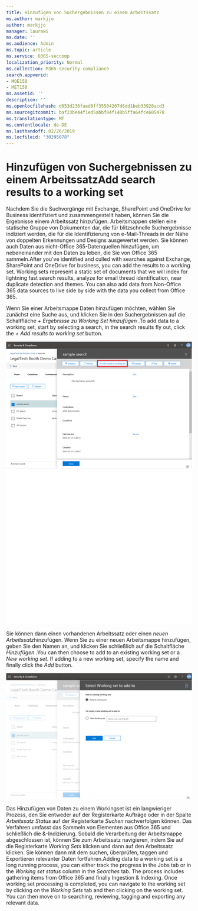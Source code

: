```yaml
---
title: Hinzufügen von Suchergebnissen zu einem Arbeitssatz
ms.author: markjjo
author: markjjo
manager: laurawi
ms.date: ''
ms.audience: Admin
ms.topic: article
ms.service: O365-seccomp
localization_priority: Normal
ms.collection: M365-security-compliance
search.appverid:
- MOE150
- MET150
ms.assetid: ''
description: ''
ms.openlocfilehash: d053d236faed0ff35504207d6dd1beb33928acd3
ms.sourcegitcommit: baf23be44f1ed5abbf84f140b5ffa64fce605478
ms.translationtype: MT
ms.contentlocale: de-DE
ms.lasthandoff: 02/26/2019
ms.locfileid: "30295078"
---
```

# <a name="add-search-results-to-a-working-set"></a><span data-ttu-id="1a798-102">Hinzufügen von Suchergebnissen zu einem Arbeitssatz</span><span class="sxs-lookup"><span data-stu-id="1a798-102">Add search results to a working set</span></span>

<span data-ttu-id="1a798-p101">Nachdem Sie die Suchvorgänge mit Exchange, SharePoint und OneDrive for Business identifiziert und zusammengestellt haben, können Sie die Ergebnisse einem Arbeitssatz hinzufügen. Arbeitsmappen stellen eine statische Gruppe von Dokumenten dar, die für blitzschnelle Suchergebnisse indiziert werden, die für die Identifizierung von e-Mail-Threads in der Nähe von doppelten Erkennungen und Designs ausgewertet werden.  Sie können auch Daten aus nicht-Office 365-Datenquellen hinzufügen, um nebeneinander mit den Daten zu leben, die Sie von Office 365 sammeln.</span><span class="sxs-lookup"><span data-stu-id="1a798-p101">After you've identified and culled with searches against Exchange, SharePoint and OneDrive for business, you can add the results to a working set. Working sets represent a static set of documents that we will index for lightning fast search results, analyze for email thread identification, near duplicate detection and themes.  You can also add data from Non-Office 365 data sources to live side by side with the data you collect from Office 365.</span></span>

<span data-ttu-id="1a798-106">Wenn Sie einer Arbeitsmappe Daten hinzufügen möchten, wählen Sie zunächst eine Suche aus, und klicken Sie in den Suchergebnissen auf die Schaltfläche *+ Ergebnisse zu Working Set hinzufügen* .</span><span class="sxs-lookup"><span data-stu-id="1a798-106">To add data to a working set, start by selecting a search, in the search results fly out, click the *+ Add results to working set* button.</span></span>

![Hinzufügen von Daten zu einem Workingset](../media/c1b4fc00-7a15-4587-b9b0-ce594bb02e4d.png)

<span data-ttu-id="1a798-p102">Sie können dann einen vorhandenen Arbeitssatz oder einen *neuen Arbeitssatz*hinzufügen.  Wenn Sie zu einer neuen Arbeitsmappe hinzufügen, geben Sie den Namen an, und klicken Sie schließlich auf die Schaltfläche *Hinzufügen* .</span><span class="sxs-lookup"><span data-stu-id="1a798-p102">You can then choose to add to an existing working set or a *New working set*.  If adding to a new working set, specify the name and finally click the *Add* button.</span></span>

![Auswählen eines Arbeitssatzes](../media/e8c6ab51-da8d-4c39-9b21-26bfdf453fb9.png)

<span data-ttu-id="1a798-p103">Das Hinzufügen von Daten zu einem Workingset ist ein langwieriger Prozess, den Sie entweder auf der Registerkarte Aufträge oder in der Spalte *Arbeitssatz Status* auf der Registerkarte *Suchen* nachverfolgen können.  Das Verfahren umfasst das Sammeln von Elementen aus Office 365 und schließlich die &-Indizierung.  Sobald die Verarbeitung der Arbeitsmappe abgeschlossen ist, können Sie zum Arbeitssatz navigieren, indem Sie auf die Registerkarte *Working Sets* klicken und dann auf den Arbeitssatz klicken.  Sie können dann mit dem suchen, überprüfen, taggen und Exportieren relevanter Daten fortfahren.</span><span class="sxs-lookup"><span data-stu-id="1a798-p103">Adding data to a working set is a long running process, you can either track the progress in the Jobs tab or in the *Working set status* column in the *Searches* tab.  The process includes gathering items from Office 365 and finally Ingestion & Indexing.  Once working set processing is completed, you can navigate to the working set by clicking on the *Working Sets* tab and then clicking on the working set.  You can then move on to searching, reviewing, tagging and exporting any relevant data.</span></span>